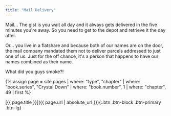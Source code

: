 ```yaml
---
title: "Mail Delivery"
---
```

Mail… The gist is you wait all day and it always gets delivered in the five minutes you're away.
So you need to get to the depot and retrieve it the day after.

Or… you live in a flatshare and because both of our names are on the door, the mail company mandated them not to deliver parcels addressed to just one of us.
Just for the off chance, it's a person that happens to have our names combined as their name.

What did you guys smoke?!

{% assign page = site.pages
  | where: "type", "chapter"
  | where: "book.series", "Crystal Down"
  | where: "book.number", 1
  | where: "chapter", 49
  | first %}

[{{ page.title }}]({{ page.url | absolute_url }}){:.btn .btn-block .btn-primary .btn-lg}
<!--more-->
